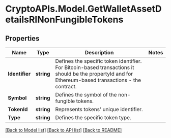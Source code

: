 # CryptoAPIs.Model.GetWalletAssetDetailsRINonFungibleTokens

## Properties

Name | Type | Description | Notes
------------ | ------------- | ------------- | -------------
**Identifier** | **string** | Defines the specific token identifier. For Bitcoin-based transactions it should be the propertyId and for Ethereum-based transactions - the contract. | 
**Symbol** | **string** | Defines the symbol of the non-fungible tokens. | 
**TokenId** | **string** | Represents tokens&#39; unique identifier. | 
**Type** | **string** | Defines the specific token type. | 

[[Back to Model list]](../README.md#documentation-for-models) [[Back to API list]](../README.md#documentation-for-api-endpoints) [[Back to README]](../README.md)

